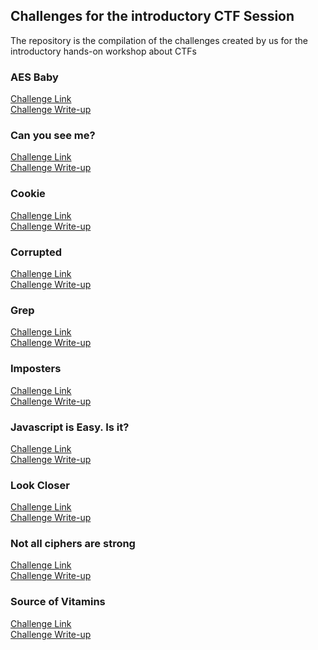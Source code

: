## Challenges for the introductory CTF Session

The repository is the compilation of the challenges created by us for the introductory hands-on workshop about CTFs

### AES Baby

[Challenge Link](http://teamprobably.cf/files/f24f45074438c6594339960e2612450b/Chal.zip)<br>
[Challenge Write-up](./AES&#32;Baby/Write-up.md)

### Can you see me?

[Challenge Link](http://teamprobably.cf/files/c39d24ff31838718724070b5cec61f48/Mark_Ronson_-_Uptown_Funk_ft._Bruno_Mars.mp3)<br>
[Challenge Write-up](./Can&#32;you&#32;see&#32;me/Write-up.md)

### Cookie

[Challenge Link](http://teamprobably.cf/files/232b231d89620e4df652b16ccd5cea48/cookies.zip)<br>
[Challenge Write-up](./Cookie/Write-up.md)

### Corrupted

[Challenge Link](https://drive.google.com/file/d/177kUd3LhtSOhkqeU2d80ResjSJfg5OVv/view?usp=sharing)<br>
[Challenge Write-up](./Corrupted/Write-up.md)

### Grep

[Challenge Link](http://teamprobably.cf/files/8d5c70774bf0dc7f0e67925fe2e459cd/Elliot.jpeg)<br>
[Challenge Write-up](./Grep/Write-up.md)

### Imposters

[Challenge Link](http://teamprobably.cf/files/7cc36c9253ee0f28361f90a47d4d4481/Chal.py)<br>
[Challenge Write-up](./Imposters/Write-up.md)

### Javascript is Easy. Is it?

[Challenge Link](https://easyjs.surge.sh)<br>
[Challenge Write-up](./Javascript&#32;is&#32;Easy.&#32;Is&#32;it/Write-up.md)

### Look Closer

[Challenge Link](https://drive.google.com/file/d/1gN7fNmRXpzFtMPJU6XOTgWia6CO0d01R/view?usp=sharing)<br>
[Challenge Write-up](./Look&#32;Closer/Write-up.md)

### Not all ciphers are strong

[Challenge Link](http://teamprobably.cf/files/a2edf75d3865c516ffdbc19f09f50841/ciphertext.txt)<br>
[Challenge Write-up](./Not&#32;all&#32;ciphers&#32;are&#32;strong/Write-up.md)

### Source of Vitamins

[Challenge Link](https://sov.surge.sh)<br>
[Challenge Write-up](./Source&#32;Of&#32;Vitamins/Write-up.md)

